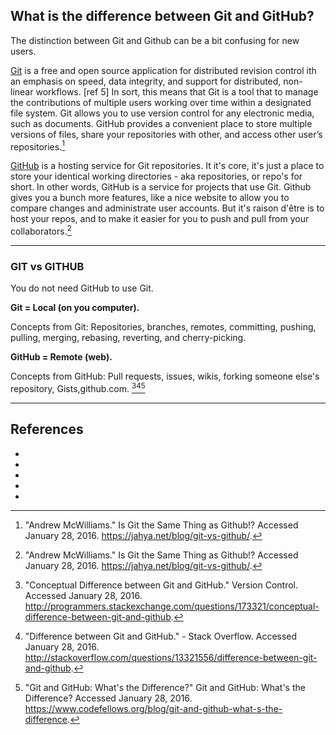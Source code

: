 ## What is the difference between Git and GitHub?

The distinction between Git and Github can be a bit confusing for new users.

[Git](https://git-scm.com/) is a free and open source application for distributed revision control ith an emphasis on speed, data integrity, and support for distributed, non-linear workflows. [ref 5]  In sort, this means that Git is a tool that to manage the contributions of multiple users working over time within a designated file system. Git allows you to use version control for any electronic media, such as documents. GitHub provides a convenient place to store multiple versions of files, share your repositories with other, and access other user’s repositories.[^1]

[GitHub](https://github.com/) is a hosting service for Git repositories. It it's core, it's just a place to store your identical working directories - aka repositories, or repo's for short. In other words, GitHub is a service for projects that use Git.  Github gives you a bunch more features, like a nice website to allow you to compare changes and administrate user accounts. But it's raison d'être is to host your repos, and to make it easier for you to push and pull from your collaborators.[^1]

---

### GIT vs GITHUB

You do not need GitHub to use Git.

<strong> Git = Local (on you computer).</strong> 

Concepts from Git: Repositories, branches, remotes, committing, pushing, pulling, merging, rebasing, reverting, and cherry-picking.

<strong> GitHub = Remote (web).</strong> 

Concepts from GitHub: Pull requests, issues, wikis, forking someone else's repository, Gists,github.com. [^2][^3][^4]

---

## References


* [^1]:"Andrew McWilliams." Is Git the Same Thing as Github!? Accessed January 28, 2016. https://jahya.net/blog/git-vs-github/. 
* [^2]: "Conceptual Difference between Git and GitHub." Version Control. Accessed January 28, 2016. http://programmers.stackexchange.com/questions/173321/conceptual-difference-between-git-and-github.
* [^3]: "Difference between Git and GitHub." - Stack Overflow. Accessed January 28, 2016. http://stackoverflow.com/questions/13321556/difference-between-git-and-github. 
* [^4]: "Git and GitHub: What's the Difference?" Git and GitHub: What's the Difference? Accessed January 28, 2016. https://www.codefellows.org/blog/git-and-github-what-s-the-difference. 
* [^5]: https://en.wikipedia.org/wiki/Git_(software)



